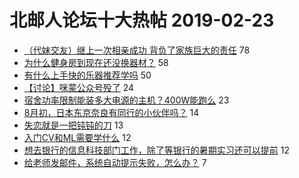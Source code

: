 # 北邮人论坛十大热帖 2019-02-23

- [（代妹交友）继上一次相亲成功 背负了家族巨大的责任](https://bbs.byr.cn/article/Friends/1912495) 78
- [为什么健身房到现在还没换器材？](https://bbs.byr.cn/article/Gymnasium/111858) 58
- [有什么上手快的乐器推荐学吗](https://bbs.byr.cn/article/Talking/6099206) 50
- [【讨论】咪蒙公众号殁了](https://bbs.byr.cn/article/Picture/3237473) 24
- [宿舍功率限制能装多大电源的主机？400W能跑么](https://bbs.byr.cn/article/HardWare/222286) 23
- [8月初，日本东京奈良有同行的小伙伴吗？](https://bbs.byr.cn/article/Travel/141173) 14
- [失恋就是一把钝钝的刀](https://bbs.byr.cn/article/Feeling/3101343) 13
- [入门CV和ML需要学什么](https://bbs.byr.cn/article/ML_DM/33292) 12
- [想去银行的信息科技部门工作，除了等银行的暑期实习还可以提前](https://bbs.byr.cn/article/Job/2017584) 12
- [给老师发邮件，系统自动提示失败，怎么办？](https://bbs.byr.cn/article/AimGraduate/1157614) 7


